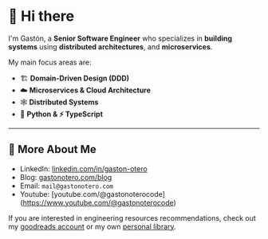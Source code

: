 # 👋 Hi there

I'm Gastón, a **Senior Software Engineer** who specializes in **building systems** using **distributed architectures**, and **microservices**. 

My main focus areas are:

- 🏗️ **Domain-Driven Design (DDD)**
- ☁️ **Microservices & Cloud Architecture**
- 🕸️ **Distributed Systems**
- 🐍 **Python & ⚡ TypeScript**

---

## 📡 More About Me

- LinkedIn: [linkedin.com/in/gaston-otero](https://www.linkedin.com/in/gaston-otero/)
- Blog: [gastonotero.com/blog](https://gastonotero.com/blog)
- Email: `mail@gastonotero.com`
- Youtube: [youtube.com/@gastonoterocode] (https://www.youtube.com/@gastonoterocode)

If you are interested in engineering resources recommendations, check out my [goodreads account](https://www.goodreads.com/user/show/184517559-gaston-otero) or my own [personal library](https://github.com/gastonoterom/library-of-babel).
